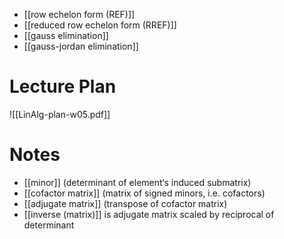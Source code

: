 
- [[row echelon form (REF)]]
- [[reduced row echelon form (RREF)]]
- [[gauss elimination]]
- [[gauss-jordan elimination]]

# Lecture Plan

![[LinAlg-plan-w05.pdf]]

# Notes

- [[minor]] (determinant of element‘s induced submatrix)
- [[cofactor matrix]] (matrix of signed minors, i.e. cofactors)
- [[adjugate matrix]] (transpose of cofactor matrix)
- [[inverse (matrix)]] is adjugate matrix scaled by reciprocal of determinant